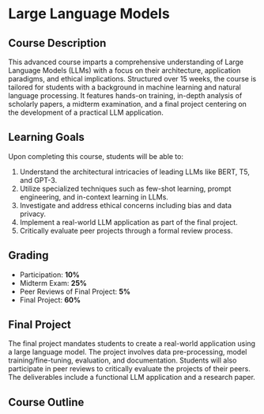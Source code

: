 # Large Language Models

## Course Description

This advanced course imparts a comprehensive understanding of Large Language Models (LLMs) with a focus on their architecture, application paradigms, and ethical implications. Structured over 15 weeks, the course is tailored for students with a background in machine learning and natural language processing. It features hands-on training, in-depth analysis of scholarly papers, a midterm examination, and a final project centering on the development of a practical LLM application.

## Learning Goals

Upon completing this course, students will be able to:

1. Understand the architectural intricacies of leading LLMs like BERT, T5, and GPT-3.
2. Utilize specialized techniques such as few-shot learning, prompt engineering, and in-context learning in LLMs.
3. Investigate and address ethical concerns including bias and data privacy.
4. Implement a real-world LLM application as part of the final project.
5. Critically evaluate peer projects through a formal review process.

## Grading

- Participation: **10%**
- Midterm Exam: **25%**
- Peer Reviews of Final Project: **5%**
- Final Project: **60%**

## Final Project

The final project mandates students to create a real-world application using a large language model. The project involves data pre-processing, model training/fine-tuning, evaluation, and documentation. Students will also participate in peer reviews to critically evaluate the projects of their peers. The deliverables include a functional LLM application and a research paper.

## Course Outline

```{tableofcontents}

```
